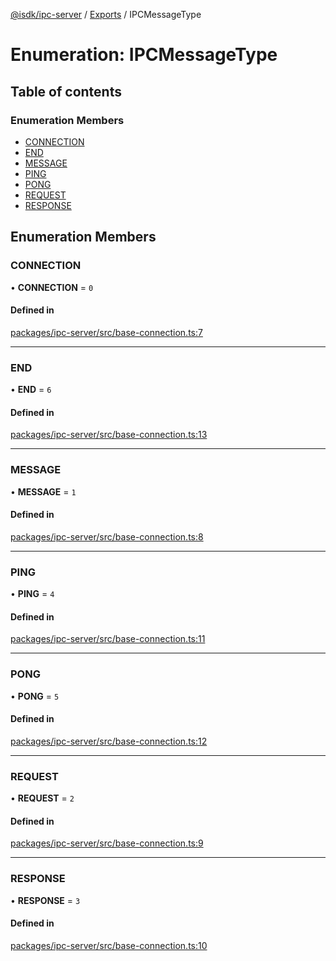 [@isdk/ipc-server](../README.md) / [Exports](../modules.md) / IPCMessageType

# Enumeration: IPCMessageType

## Table of contents

### Enumeration Members

- [CONNECTION](IPCMessageType.md#connection)
- [END](IPCMessageType.md#end)
- [MESSAGE](IPCMessageType.md#message)
- [PING](IPCMessageType.md#ping)
- [PONG](IPCMessageType.md#pong)
- [REQUEST](IPCMessageType.md#request)
- [RESPONSE](IPCMessageType.md#response)

## Enumeration Members

### CONNECTION

• **CONNECTION** = ``0``

#### Defined in

[packages/ipc-server/src/base-connection.ts:7](https://github.com/isdk/ipc-server.js/blob/a10c4c6790a6635d8eec193e3d6b3e05d6baf9a3/src/base-connection.ts#L7)

___

### END

• **END** = ``6``

#### Defined in

[packages/ipc-server/src/base-connection.ts:13](https://github.com/isdk/ipc-server.js/blob/a10c4c6790a6635d8eec193e3d6b3e05d6baf9a3/src/base-connection.ts#L13)

___

### MESSAGE

• **MESSAGE** = ``1``

#### Defined in

[packages/ipc-server/src/base-connection.ts:8](https://github.com/isdk/ipc-server.js/blob/a10c4c6790a6635d8eec193e3d6b3e05d6baf9a3/src/base-connection.ts#L8)

___

### PING

• **PING** = ``4``

#### Defined in

[packages/ipc-server/src/base-connection.ts:11](https://github.com/isdk/ipc-server.js/blob/a10c4c6790a6635d8eec193e3d6b3e05d6baf9a3/src/base-connection.ts#L11)

___

### PONG

• **PONG** = ``5``

#### Defined in

[packages/ipc-server/src/base-connection.ts:12](https://github.com/isdk/ipc-server.js/blob/a10c4c6790a6635d8eec193e3d6b3e05d6baf9a3/src/base-connection.ts#L12)

___

### REQUEST

• **REQUEST** = ``2``

#### Defined in

[packages/ipc-server/src/base-connection.ts:9](https://github.com/isdk/ipc-server.js/blob/a10c4c6790a6635d8eec193e3d6b3e05d6baf9a3/src/base-connection.ts#L9)

___

### RESPONSE

• **RESPONSE** = ``3``

#### Defined in

[packages/ipc-server/src/base-connection.ts:10](https://github.com/isdk/ipc-server.js/blob/a10c4c6790a6635d8eec193e3d6b3e05d6baf9a3/src/base-connection.ts#L10)

